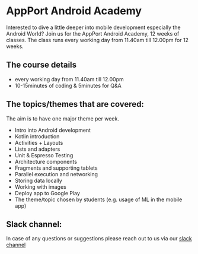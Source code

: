 # AppPort Android Academy  
Interested to dive a little deeper into mobile development especially the Android World? Join us for the AppPort Android Academy, 12 weeks of classes. The class runs every working day from 11.40am till 12.00pm for 12 weeks. 

## The course details
- every working day from 11.40am till 12.00pm
- 10-15minutes of coding & 5minutes for Q&A

## The topics/themes that are covered:
The aim is to have one major theme per week.
- Intro into Android development 
- Kotlin introduction
- Activities + Layouts
- Lists and adapters
- Unit &  Espresso Testing
- Architecture components
- Fragments and supporting tablets
- Parallel execution and networking
- Storing data locally 
- Working with images
- Deploy app to Google Play
- The theme/topic chosen by students (e.g. usage of ML in the mobile app)

## Slack channel:
In case of any questions or suggestions please reach out to us via our [slack channel](appport-academy.slack.com)
